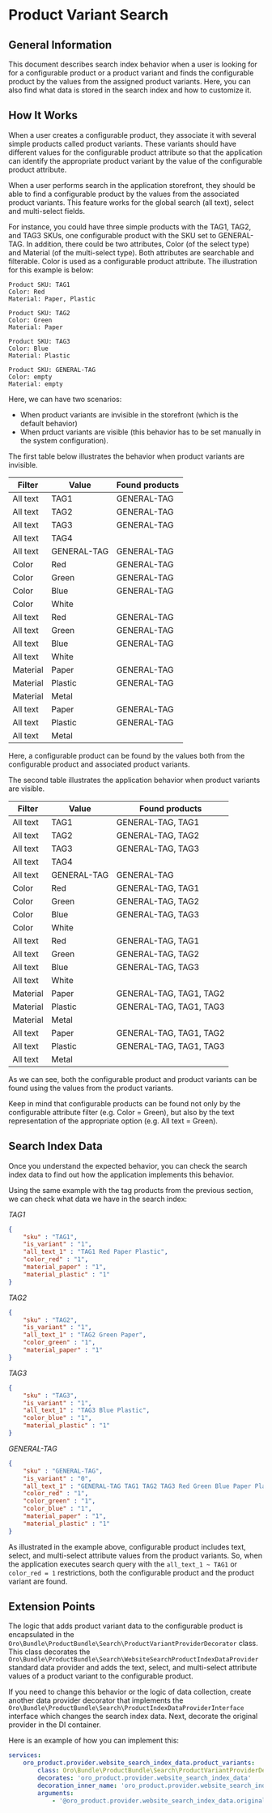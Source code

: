 # Product Variant Search

## General Information

This document describes search index behavior when a user is looking for for a configurable product or a product variant and finds the configurable product by the values from the assigned product variants. Here, you can also find what data is stored in the search index and how to customize it.

## How It Works

When a user creates a configurable product, they associate it with several simple products called product variants. These variants should have different values for the configurable product attribute so that the application can identify the appropriate product variant by the value of the configurable product attribute.

When a user performs search in the application storefront, they should be able to find a configurable product by the values from
the associated product variants. This feature works for the global search (all text), select and multi-select fields.

For instance, you could have three simple products with the TAG1, TAG2, and TAG3 SKUs, one configurable product with the SKU set to GENERAL-TAG. In addition, there could be two attributes, Color (of the select type) and Material (of the multi-select type). Both attributes are searchable and filterable. Color is used as a configurable product attribute. The illustration for this example is below:

```
Product SKU: TAG1
Color: Red
Material: Paper, Plastic

Product SKU: TAG2
Color: Green
Material: Paper

Product SKU: TAG3
Color: Blue
Material: Plastic

Product SKU: GENERAL-TAG
Color: empty
Material: empty
``` 

Here, we can have two scenarios:

* When product variants are invisible in the storefront (which is the default behavior)
* When prduct variants are visible (this behavior has to be set manually in the system configuration).

The first table below illustrates the behavior when product variants are invisible.

| Filter       | Value       | Found products |
|--------------|-------------|----------------|
| All text     | TAG1        | GENERAL-TAG    |
| All text     | TAG2        | GENERAL-TAG    |
| All text     | TAG3        | GENERAL-TAG    |
| All text     | TAG4        |                |
| All text     | GENERAL-TAG | GENERAL-TAG    |
| Color        | Red         | GENERAL-TAG    |
| Color        | Green       | GENERAL-TAG    |
| Color        | Blue        | GENERAL-TAG    |
| Color        | White       |                |
| All text     | Red         | GENERAL-TAG    |
| All text     | Green       | GENERAL-TAG    |
| All text     | Blue        | GENERAL-TAG    |
| All text     | White       |                |
| Material     | Paper       | GENERAL-TAG    |
| Material     | Plastic     | GENERAL-TAG    |
| Material     | Metal       |                |
| All text     | Paper       | GENERAL-TAG    |
| All text     | Plastic     | GENERAL-TAG    |
| All text     | Metal       |                |

Here, a configurable product can be found by the values both from the configurable product and associated product variants.

The second table illustrates the application behavior when product variants are visible.

| Filter       | Value       | Found products          |
|--------------|-------------|-------------------------|
| All text     | TAG1        | GENERAL-TAG, TAG1       |
| All text     | TAG2        | GENERAL-TAG, TAG2       |
| All text     | TAG3        | GENERAL-TAG, TAG3       |
| All text     | TAG4        |                         |
| All text     | GENERAL-TAG | GENERAL-TAG             |
| Color        | Red         | GENERAL-TAG, TAG1       |
| Color        | Green       | GENERAL-TAG, TAG2       |
| Color        | Blue        | GENERAL-TAG, TAG3       |
| Color        | White       |                         |
| All text     | Red         | GENERAL-TAG, TAG1       |
| All text     | Green       | GENERAL-TAG, TAG2       |
| All text     | Blue        | GENERAL-TAG, TAG3       |
| All text     | White       |                         |
| Material     | Paper       | GENERAL-TAG, TAG1, TAG2 |
| Material     | Plastic     | GENERAL-TAG, TAG1, TAG3 |
| Material     | Metal       |                         |
| All text     | Paper       | GENERAL-TAG, TAG1, TAG2 |
| All text     | Plastic     | GENERAL-TAG, TAG1, TAG3 |
| All text     | Metal       |                         |

As we can see, both the configurable product and product variants can be found using the values from the
product variants.

Keep in mind that configurable products can be found not only by the configurable attribute filter 
(e.g. Color = Green), but also by the text representation of the appropriate option (e.g. All text = Green). 
 

## Search Index Data

Once you understand the expected behavior, you can check the search index data to find out how the application implements this behavior. 

Using the same example with the tag products from the previous section, we can check what data we have in the search index:

*TAG1*
```json
{
    "sku" : "TAG1",
    "is_variant" : "1",
    "all_text_1" : "TAG1 Red Paper Plastic",
    "color_red" : "1",
    "material_paper" : "1",
    "material_plastic" : "1"
}
``` 

*TAG2*
```json
{
    "sku" : "TAG2",
    "is_variant" : "1",
    "all_text_1" : "TAG2 Green Paper",
    "color_green" : "1",
    "material_paper" : "1"
}
```

*TAG3*
```json
{
    "sku" : "TAG3",
    "is_variant" : "1",
    "all_text_1" : "TAG3 Blue Plastic",
    "color_blue" : "1",
    "material_plastic" : "1"
}
```

*GENERAL-TAG*
```json
{
    "sku" : "GENERAL-TAG",
    "is_variant" : "0",
    "all_text_1" : "GENERAL-TAG TAG1 TAG2 TAG3 Red Green Blue Paper Plastic",
    "color_red" : "1",
    "color_green" : "1",
    "color_blue" : "1",
    "material_paper" : "1",
    "material_plastic" : "1"
}
```

As illustrated in the example above, configurable product includes text, select, and multi-select attribute values from the
product variants. So, when the application executes search query with the `all_text_1 ~ TAG1` or `color_red = 1` restrictions, both the configurable product and the product variant are found. 


## Extension Points

The logic that adds product variant data to the configurable product is encapsulated in the 
`Oro\Bundle\ProductBundle\Search\ProductVariantProviderDecorator` class. This class decorates the `Oro\Bundle\ProductBundle\Search\WebsiteSearchProductIndexDataProvider` standard data provider and adds the text, select, and multi-select attribute values of a product variant to the configurable product.

If you need to change this behavior or the logic of data collection, create another data provider decorator that implements the `Oro\Bundle\ProductBundle\Search\ProductIndexDataProviderInterface` interface which changes the search index data. Next, decorate the original provider in the DI container.

Here is an example of how you can implement this:

```yml
services:
    oro_product.provider.website_search_index_data.product_variants:
        class: Oro\Bundle\ProductBundle\Search\ProductVariantProviderDecorator
        decorates: 'oro_product.provider.website_search_index_data'
        decoration_inner_name: 'oro_product.provider.website_search_index_data.original'
        arguments:
            - '@oro_product.provider.website_search_index_data.original'
```
